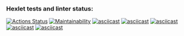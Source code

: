### Hexlet tests and linter status:
[![Actions Status](https://github.com/Mamokor/frontend-project-44/workflows/hexlet-check/badge.svg)](https://github.com/Mamokor/frontend-project-44/actions)
[![Maintainability](https://api.codeclimate.com/v1/badges/3110ca662c3380ecd380/maintainability)](https://codeclimate.com/github/Mamokor/frontend-project-44/maintainability)
[![asciicast](https://asciinema.org/a/gWPP72qhKJxwGunvktBoPHvDa.svg)](https://asciinema.org/a/gWPP72qhKJxwGunvktBoPHvDa)
[![asciicast](https://asciinema.org/a/0jEtugTs4kLNq3oAS9vrXzpOZ.svg)](https://asciinema.org/a/0jEtugTs4kLNq3oAS9vrXzpOZ)
[![asciicast](https://asciinema.org/a/R73aXYCKBfZsTjMUy7eUzK17n.svg)](https://asciinema.org/a/R73aXYCKBfZsTjMUy7eUzK17n)
[![asciicast](https://asciinema.org/a/x8aAB1etB6zv5qBtBVdOkCbLD.svg)](https://asciinema.org/a/x8aAB1etB6zv5qBtBVdOkCbLD)
[![asciicast](https://asciinema.org/a/4DWuZhuMMycgywgcRVYaLRxo1.svg)](https://asciinema.org/a/4DWuZhuMMycgywgcRVYaLRxo1)

